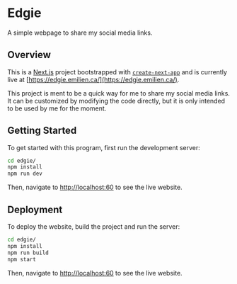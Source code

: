 # Edgie

A simple webpage to share my social media links.

## Overview

This is a [Next.js](https://nextjs.org/) project bootstrapped with [`create-next-app`](https://github.com/vercel/next.js/tree/canary/packages/create-next-app) and is currently live at [https://edgie.emilien.ca/](https://edgie.emilien.ca/).

This project is ment to be a quick way for me to share my social media links. It can be customized by modifying the code directly, but it is only intended to be used by me for the moment.

## Getting Started

To get started with this program, first run the development server:

```bash
cd edgie/
npm install
npm run dev
```

Then, navigate to [http://localhost:60](http://localhost:60) to see the live website.

## Deployment

To deploy the website, build the project and run the server:

```bash
cd edgie/
npm install
npm run build
npm start
```

Then, navigate to [http://localhost:60](http://localhost:60) to see the live website.
